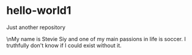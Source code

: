 # hello-world1
Just another repository

\nMy name is Stevie Siy and one of my main passions in life is soccer. I truthfully don't know if I could exist without it.
